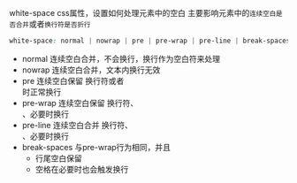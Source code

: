 white-space 
    css属性，设置如何处理元素中的空白
    主要影响元素中的`连续空白是否合并`或者`换行符是否折行`
```css
white-space: normal | nowrap | pre | pre-wrap | pre-line | break-spaces;
```
+ normal 连续空白合并，不会换行，换行作为空白符来处理
+ nowrap 连续空白合并，文本内换行无效
+ pre 连续空白保留 换行符或者<br>时正常换行
+ pre-wrap 连续空白保留 换行符、<br>、必要时换行
+ pre-line 连续空白合并 换行符、<br>、必要时换行
+ break-spaces 与pre-wrap行为相同，并且
  + 行尾空白保留
  + 空格在必要时也会触发换行
  

